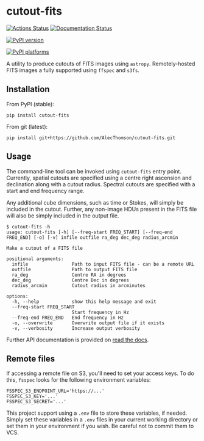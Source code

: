 # cutout-fits

[![Actions Status][actions-badge]][actions-link]
[![Documentation Status][rtd-badge]][rtd-link]

[![PyPI version][pypi-version]][pypi-link]

<!-- [![Conda-Forge][conda-badge]][conda-link] -->

[![PyPI platforms][pypi-platforms]][pypi-link]

<!-- [![GitHub Discussion][github-discussions-badge]][github-discussions-link] -->

<!-- SPHINX-START -->

<!-- prettier-ignore-start -->
[actions-badge]:            https://github.com/AlecThomson/cutout-fits/workflows/CI/badge.svg
[actions-link]:             https://github.com/AlecThomson/cutout-fits/actions
[conda-badge]:              https://img.shields.io/conda/vn/conda-forge/cutout-fits
[conda-link]:               https://github.com/conda-forge/cutout-fits-feedstock
[github-discussions-badge]: https://img.shields.io/static/v1?label=Discussions&message=Ask&color=blue&logo=github
[github-discussions-link]:  https://github.com/AlecThomson/cutout-fits/discussions
[pypi-link]:                https://pypi.org/project/cutout-fits/
[pypi-platforms]:           https://img.shields.io/pypi/pyversions/cutout-fits
[pypi-version]:             https://img.shields.io/pypi/v/cutout-fits
[rtd-badge]:                https://readthedocs.org/projects/cutout-fits/badge/?version=latest
[rtd-link]:                 https://cutout-fits.readthedocs.io/en/latest/?badge=latest

<!-- prettier-ignore-end -->

A utility to produce cutouts of FITS images using `astropy`. Remotely-hosted
FITS images a fully supported using `ffspec` and `s3fs`.

## Installation

From PyPI (stable):

```
pip install cutout-fits
```

From git (latest):

```
pip install git+https://github.com/AlecThomson/cutout-fits.git
```

## Usage

The command-line tool can be invoked using `cutout-fits` entry point. Currently,
spatial cutouts are specified using a centre right ascension and declination
along with a cutout radius. Spectral cutouts are specified with a start and end
frequency range.

Any additional cube dimensions, such as time or Stokes, will simply be included
in the cutout. Further, any non-image HDUs present in the FITS file will also be
simply included in the output file.

```
$ cutout-fits -h
usage: cutout-fits [-h] [--freq-start FREQ_START] [--freq-end FREQ_END] [-o] [-v] infile outfile ra_deg dec_deg radius_arcmin

Make a cutout of a FITS file

positional arguments:
  infile                Path to input FITS file - can be a remote URL
  outfile               Path to output FITS file
  ra_deg                Centre RA in degrees
  dec_deg               Centre Dec in degrees
  radius_arcmin         Cutout radius in arcminutes

options:
  -h, --help            show this help message and exit
  --freq-start FREQ_START
                        Start frequency in Hz
  --freq-end FREQ_END   End frequency in Hz
  -o, --overwrite       Overwrite output file if it exists
  -v, --verbosity       Increase output verbosity
```

Further API documentation is provided on [read the docs][rtd-link].

## Remote files

If accessing a remote file on S3, you'll need to set your access keys. To do
this, `fsspec` looks for the following environment variables:

```
FSSPEC_S3_ENDPOINT_URL='https://...'
FSSPEC_S3_KEY='...'
FSSPEC_S3_SECRET='...'
```

This project support using a `.env` file to store these variables, if needed.
Simply set these variables in a `.env` files in your current working directory
or set them in your environment if you wish. Be careful not to commit them to
VCS.
